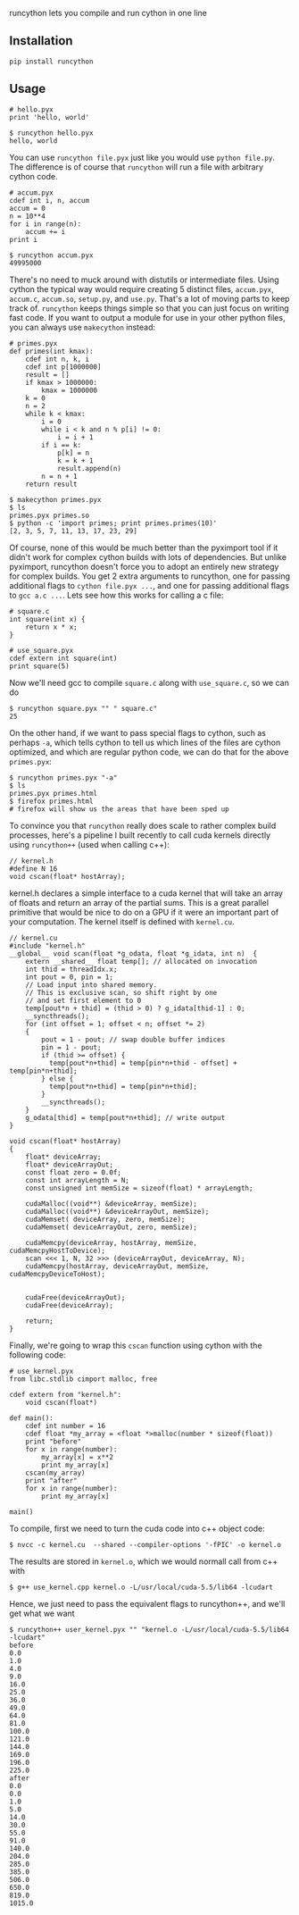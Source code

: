 runcython lets you compile and run cython in one line

<h2>Installation</h2>

    pip install runcython
    
<h2>Usage</h2>

    # hello.pyx
    print 'hello, world'
  
    $ runcython hello.pyx
    hello, world
    
  You can use `runcython file.pyx` just like you would use `python file.py`. The difference is of course that `runcython` will run a file with arbitrary cython code.
  
    # accum.pyx
    cdef int i, n, accum
    accum = 0
    n = 10**4
    for i in range(n):
        accum += i
    print i
  
    $ runcython accum.pyx
    49995000
    
  There's no need to muck around with distutils or intermediate files. Using cython the typical way would require creating 5 distinct files, `accum.pyx`, `accum.c`, `accum.so`, `setup.py`, and `use.py`. That's a lot of moving parts to keep track of. `runcython` keeps things simple so that you can just focus on writing fast code. If you want to output a module for use in your other python files, you can always use `makecython` instead:
  
    # primes.pyx
    def primes(int kmax):
        cdef int n, k, i
        cdef int p[1000000]
        result = []
        if kmax > 1000000:
            kmax = 1000000
        k = 0
        n = 2
        while k < kmax:
            i = 0
            while i < k and n % p[i] != 0:
                i = i + 1
            if i == k:
                p[k] = n
                k = k + 1
                result.append(n)
            n = n + 1
        return result
    
    $ makecython primes.pyx
    $ ls
    primes.pyx primes.so
    $ python -c 'import primes; print primes.primes(10)'
    [2, 3, 5, 7, 11, 13, 17, 23, 29]
    
  Of course, none of this would be much better than the pyximport tool if it didn't work for complex cython builds with lots of dependencies. But unlike pyximport, runcython doesn't force you to adopt an entirely new strategy for complex builds. You get 2 extra arguments to runcython, one for passing additional flags to `cython file.pyx ...`, and one for passing additional flags to `gcc a.c ...`. Lets see how this works for calling a c file:
  
    # square.c
    int square(int x) {
        return x * x;
    }
  
    # use_square.pyx
    cdef extern int square(int)
    print square(5)
  
  Now we'll need gcc to compile `square.c` along with `use_square.c`, so we can do 
  
    $ runcython square.pyx "" " square.c"
    25
  
  On the other hand, if we want to pass special flags to cython, such as perhaps `-a`, which tells cython to tell us which lines of the files are cython optimized, and which are regular python code, we can do that for the above `primes.pyx`:
  
    $ runcython primes.pyx "-a"
    $ ls
    primes.pyx primes.html
    $ firefox primes.html
    # firefox will show us the areas that have been sped up
    
  To convince you that `runcython` really does scale to rather complex build processes, here's a pipeline I built recently to call cuda kernels directly using `runcython++` (used when calling c++):
  
    // kernel.h
    #define N 16
    void cscan(float* hostArray);
    
  kernel.h declares a simple interface to a cuda kernel that will take an array of floats and return an array of the partial sums. This is a great parallel primitive that would be nice to do on a GPU if it were an important part of your computation. The kernel itself is defined with `kernel.cu`.
  
    // kernel.cu
    #include "kernel.h"
    __global__ void scan(float *g_odata, float *g_idata, int n)  {
        extern __shared__ float temp[]; // allocated on invocation  
        int thid = threadIdx.x;
        int pout = 0, pin = 1;
        // Load input into shared memory.  
        // This is exclusive scan, so shift right by one  
        // and set first element to 0  
        temp[pout*n + thid] = (thid > 0) ? g_idata[thid-1] : 0;
        __syncthreads();
        for (int offset = 1; offset < n; offset *= 2)
        {
            pout = 1 - pout; // swap double buffer indices
            pin = 1 - pout;
            if (thid >= offset) {
              temp[pout*n+thid] = temp[pin*n+thid - offset] + temp[pin*n+thid];
            } else {
              temp[pout*n+thid] = temp[pin*n+thid];
            }
            __syncthreads();
        }
        g_odata[thid] = temp[pout*n+thid]; // write output
    }
    
    void cscan(float* hostArray)
    {
        float* deviceArray;
        float* deviceArrayOut;
        const float zero = 0.0f;
        const int arrayLength = N;
        const unsigned int memSize = sizeof(float) * arrayLength;
    
        cudaMalloc((void**) &deviceArray, memSize);
        cudaMalloc((void**) &deviceArrayOut, memSize);
        cudaMemset( deviceArray, zero, memSize);
        cudaMemset( deviceArrayOut, zero, memSize);
    
        cudaMemcpy(deviceArray, hostArray, memSize, cudaMemcpyHostToDevice);
        scan <<< 1, N, 32 >>> (deviceArrayOut, deviceArray, N);
        cudaMemcpy(hostArray, deviceArrayOut, memSize, cudaMemcpyDeviceToHost);
    
    
        cudaFree(deviceArrayOut);
        cudaFree(deviceArray);
    
        return;
    }

  Finally, we're going to wrap this `cscan` function using cython with the following code:
  
    # use_kernel.pyx
    from libc.stdlib cimport malloc, free

    cdef extern from "kernel.h":
        void cscan(float*)
    
    def main():
        cdef int number = 16
        cdef float *my_array = <float *>malloc(number * sizeof(float))
        print "before"
        for x in range(number):
            my_array[x] = x**2
            print my_array[x]
        cscan(my_array)
        print "after"
        for x in range(number):
            print my_array[x]
    
    main()

  To compile, first we need to turn the cuda code into c++ object code:
  
    $ nvcc -c kernel.cu  --shared --compiler-options '-fPIC' -o kernel.o
    
  The results are stored in `kernel.o`, which we would normall call from c++ with
  
    $ g++ use_kernel.cpp kernel.o -L/usr/local/cuda-5.5/lib64 -lcudart
    
  Hence, we just need to pass the equivalent flags to runcython++, and we'll get what we want
  
    $ runcython++ user_kernel.pyx "" "kernel.o -L/usr/local/cuda-5.5/lib64 -lcudart"
    before
    0.0
    1.0
    4.0
    9.0
    16.0
    25.0
    36.0
    49.0
    64.0
    81.0
    100.0
    121.0
    144.0
    169.0
    196.0
    225.0
    after
    0.0
    0.0
    1.0
    5.0
    14.0
    30.0
    55.0
    91.0
    140.0
    204.0
    285.0
    385.0
    506.0
    650.0
    819.0
    1015.0
